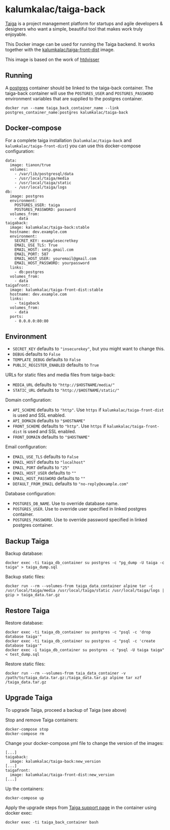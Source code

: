 # kalumkalac/taiga-back

[Taiga](https://taiga.io/) is a project management platform for startups and agile developers & designers who want a simple, beautiful tool that makes work truly enjoyable.

This Docker image can be used for running the Taiga backend. It works together with the [kalumkalac/taiga-front-dist](https://registry.hub.docker.com/u/kalumkalac/taiga-front-dist/) image.

This image is based on the work of [htdvisser](https://github.com/htdvisser/taiga-docker)

## Running

A [postgres](https://registry.hub.docker.com/_/postgres/) container should be linked to the taiga-back container. The taiga-back container will use the ``POSTGRES_USER`` and ``POSTGRES_PASSWORD`` environment variables that are supplied to the postgres container.

```
docker run --name taiga_back_container_name --link postgres_container_name:postgres kalumkalac/taiga-back
```

## Docker-compose

For a complete taiga installation (``kalumkalac/taiga-back`` and ``kalumkalac/taiga-front-dist``) you can use this docker-compose configuration:

```
data:
  image: tianon/true
  volumes:
    - /var/lib/postgresql/data
    - /usr/local/taiga/media
    - /usr/local/taiga/static
    - /usr/local/taiga/logs
db:
  image: postgres
  environment:
    POSTGRES_USER: taiga
    POSTGRES_PASSWORD: password
  volumes_from:
    - data
taigaback:
  image: kalumkalac/taiga-back:stable
  hostname: dev.example.com
  environment:
    SECRET_KEY: examplesecretkey
    EMAIL_USE_TLS: True
    EMAIL_HOST: smtp.gmail.com
    EMAIL_PORT: 587
    EMAIL_HOST_USER: youremail@gmail.com
    EMAIL_HOST_PASSWORD: yourpassword
  links:
    - db:postgres
  volumes_from:
    - data
taigafront:
  image: kalumkalac/taiga-front-dist:stable
  hostname: dev.example.com
  links:
    - taigaback
  volumes_from:
    - data
  ports:
    - 0.0.0.0:80:80
```

## Environment

* ``SECRET_KEY`` defaults to ``"insecurekey"``, but you might want to change this.
* ``DEBUG`` defaults to ``False``
* ``TEMPLATE_DEBUG`` defaults to ``False``
* ``PUBLIC_REGISTER_ENABLED`` defaults to ``True``

URLs for static files and media files from taiga-back:

* ``MEDIA_URL`` defaults to ``"http://$HOSTNAME/media/"``
* ``STATIC_URL`` defaults to ``"http://$HOSTNAME/static/"``

Domain configuration:

* ``API_SCHEME`` defaults to ``"http"``. Use ``https`` if ``kalumkalac/taiga-front-dist`` is used and SSL enabled.
* ``API_DOMAIN`` defaults to ``"$HOSTNAME"``
* ``FRONT_SCHEME`` defaults to ``"http"``. Use ``https`` if ``kalumkalac/taiga-front-dist`` is used and SSL enabled.
* ``FRONT_DOMAIN`` defaults to ``"$HOSTNAME"``

Email configuration:

* ``EMAIL_USE_TLS`` defaults to ``False``
* ``EMAIL_HOST`` defaults to ``"localhost"``
* ``EMAIL_PORT`` defaults to ``"25"``
* ``EMAIL_HOST_USER`` defaults to ``""``
* ``EMAIL_HOST_PASSWORD`` defaults to ``""``
* ``DEFAULT_FROM_EMAIL`` defaults to ``"no-reply@example.com"``

Database configuration:

* ``POSTGRES_DB_NAME``. Use to override database name.
* ``POSTGRES_USER``. Use to override user specified in linked postgres container.
* ``POSTGRES_PASSWORD``. Use to override password specified in linked postgres container.

## Backup Taiga

Backup database:

```
docker exec -ti taiga_db_container su postgres -c "pg_dump -U taiga -c taiga" > taiga_dump.sql
```

Backup static files:

```
docker run --rm --volumes-from taiga_data_container alpine tar -c /usr/local/taiga/media /usr/local/taiga/static /usr/local/taiga/logs | gzip > taiga_data.tar.gz
```

## Restore Taiga

Restore database:

```
docker exec -ti taiga_db_container su postgres -c "psql -c 'drop database taiga'"
docker exec -ti taiga_db_container su postgres -c "psql -c 'create database taiga'"
docker exec -i taiga_db_container su postgres -c "psql -U taiga taiga" < test_dump.sql
```

Restore static files:

```
docker run --rm --volumes-from taia_data_container -v /path/to/taiga_data.tar.gz:/taiga_data.tar.gz alpine tar xzf /taiga_data.tar.gz
```

## Upgrade Taiga

To upgrade Taiga, proceed a backup of Taiga (see above)

Stop and remove Taiga containers:

```
docker-compose stop
docker-compose rm
```

Change your docker-compose.yml file to change the version of the images:

```
[...]
taigaback:
  image: kalumkalac/taiga-back:new_version
[...]
taigafront:
  image: kalumkalac/taiga-front-dist:new_version
[...]
```

Up the containers:

```
docker-compose up
```

Apply the upgrade steps from [Taiga support page](http://taigaio.github.io/taiga-doc/dist/upgrades.html) in the container using docker exec:

```
docker exec -ti taiga_back_container bash
```
